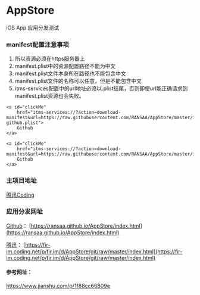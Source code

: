 # AppStore
iOS App 应用分发测试


### manifest配置注意事项
1. 所以资源必须在https服务器上
2. manifest.plist中的资源配置路径不能为中文
3. manifest.plist文件本身所在路径也不能包含中文
4. manifest.plist文件的名称可以任意，但是不能包含中文
5. itms-services配置中的url地址必须以.plist结尾，否则即使url能正确请求到manifest.plist资源也会失败。
```
<a id="clickMe"
	href="itms-services://?action=download-manifest&url=https://raw.githubusercontent.com/RANSAA/AppStore/master/ios/com.sayaDev.test/1.0/manifest-github.plist">
	Github
</a>

<a id="clickMe"
	href="itms-services://?action=download-manifest&url=https://raw.githubusercontent.com/RANSAA/AppStore/master/ios/com.sayaDev.test/1.0/manifest.plist">
	Github
</a>
```


### 主项目地址
[腾讯Coding](https://fir-im.coding.net/public/fir.im/AppStore/git/files)

### 应用分发网址

[Github](https://github.com/RANSAA/AppStore)：	[https://ransaa.github.io/AppStore/index.html](https://ransaa.github.io/AppStore/index.html)

[腾讯](https://fir-im.coding.net/public/fir.im/AppStore/git/files)：		[https://fir-im.coding.net/p/fir.im/d/AppStore/git/raw/master/index.html](https://fir-im.coding.net/p/fir.im/d/AppStore/git/raw/master/index.html)




#### 参考网址：
https://www.jianshu.com/p/1f88cc66809e

